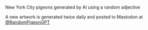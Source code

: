 New York City pigeons generated by AI using a random adjective

A new artwork is generated twice daily and posted to Mastodon at [@RandomPigeonGPT](https://mastodon.palewi.re/@RandomPigeonGPT)

